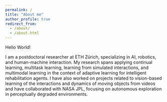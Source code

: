```yaml
---
permalink: /
title: "About me"
author_profile: true
redirect_from: 
  - /about/
  - /about.html
---
```


Hello World!

I am a postdoctoral researcher at ETH Zürich, specializing in AI, robotics, and human-machine interaction. My research spans applying continual learning, multitask learning, learning from simulated interactions, and multimodal learning in the context of adaptive learning for intelligent rehabilitation agents. I have also worked on projects related to vision-based learning of the interactions and dynamics of moving objects from videos and have collaborated with NASA JPL, focusing on autonomous exploration in perceptually degraded environments.
